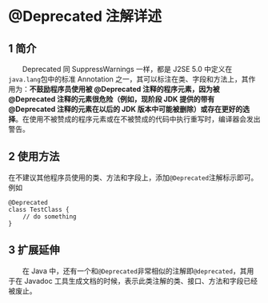 # @Deprecated 注解详述

## 1 简介


　　Deprecated 同 SuppressWarnings 一样，都是 J2SE 5.0 中定义在`java.lang`包中的标准 Annotation 之一，其可以标注在类、字段和方法上，其作用为：**不鼓励程序员使用被 @Deprecated 注释的程序元素，因为被 @Deprecated 注释的元素很危险（例如，现阶段 JDK 提供的带有 @Deprecated 注释的元素在以后的 JDK 版本中可能被删除）或存在更好的选择**。在使用不被赞成的程序元素或在不被赞成的代码中执行重写时，编译器会发出警告。

## 2 使用方法


在不建议其他程序员使用的类、方法和字段上，添加`@Deprecated`注解标示即可。例如

```
@Deprecated
class TestClass {
	// do something
}
```

## 3 扩展延伸


　　在 Java 中，还有一个和`@Deprecated`非常相似的注解即`@deprecated`，其用于在 Javadoc 工具生成文档的时候，表示此类注解的类、接口、方法和字段已经被废止。
